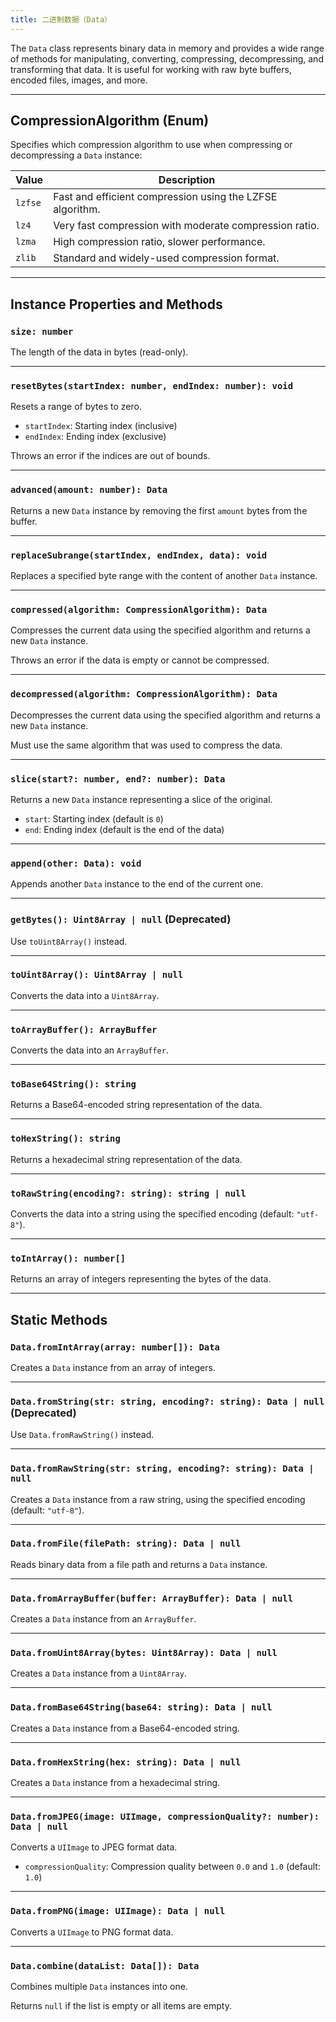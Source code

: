 ```yaml
---
title: 二进制数据（Data）
---
```

The `Data` class represents binary data in memory and provides a wide range of methods for manipulating, converting, compressing, decompressing, and transforming that data. It is useful for working with raw byte buffers, encoded files, images, and more.

---

## CompressionAlgorithm (Enum)

Specifies which compression algorithm to use when compressing or decompressing a `Data` instance:

| Value   | Description                                               |
| ------- | --------------------------------------------------------- |
| `lzfse` | Fast and efficient compression using the LZFSE algorithm. |
| `lz4`   | Very fast compression with moderate compression ratio.    |
| `lzma`  | High compression ratio, slower performance.               |
| `zlib`  | Standard and widely-used compression format.              |

---

## Instance Properties and Methods

### `size: number`

The length of the data in bytes (read-only).

---

### `resetBytes(startIndex: number, endIndex: number): void`

Resets a range of bytes to zero.

* `startIndex`: Starting index (inclusive)
* `endIndex`: Ending index (exclusive)

Throws an error if the indices are out of bounds.

---

### `advanced(amount: number): Data`

Returns a new `Data` instance by removing the first `amount` bytes from the buffer.

---

### `replaceSubrange(startIndex, endIndex, data): void`

Replaces a specified byte range with the content of another `Data` instance.

---

### `compressed(algorithm: CompressionAlgorithm): Data`

Compresses the current data using the specified algorithm and returns a new `Data` instance.

Throws an error if the data is empty or cannot be compressed.

---

### `decompressed(algorithm: CompressionAlgorithm): Data`

Decompresses the current data using the specified algorithm and returns a new `Data` instance.

Must use the same algorithm that was used to compress the data.

---

### `slice(start?: number, end?: number): Data`

Returns a new `Data` instance representing a slice of the original.

* `start`: Starting index (default is `0`)
* `end`: Ending index (default is the end of the data)

---

### `append(other: Data): void`

Appends another `Data` instance to the end of the current one.

---

### `getBytes(): Uint8Array | null` (Deprecated)

Use `toUint8Array()` instead.

---

### `toUint8Array(): Uint8Array | null`

Converts the data into a `Uint8Array`.

---

### `toArrayBuffer(): ArrayBuffer`

Converts the data into an `ArrayBuffer`.

---

### `toBase64String(): string`

Returns a Base64-encoded string representation of the data.

---

### `toHexString(): string`

Returns a hexadecimal string representation of the data.

---

### `toRawString(encoding?: string): string | null`

Converts the data into a string using the specified encoding (default: `"utf-8"`).

---

### `toIntArray(): number[]`

Returns an array of integers representing the bytes of the data.

---

## Static Methods

### `Data.fromIntArray(array: number[]): Data`

Creates a `Data` instance from an array of integers.

---

### `Data.fromString(str: string, encoding?: string): Data | null` (Deprecated)

Use `Data.fromRawString()` instead.

---

### `Data.fromRawString(str: string, encoding?: string): Data | null`

Creates a `Data` instance from a raw string, using the specified encoding (default: `"utf-8"`).

---

### `Data.fromFile(filePath: string): Data | null`

Reads binary data from a file path and returns a `Data` instance.

---

### `Data.fromArrayBuffer(buffer: ArrayBuffer): Data | null`

Creates a `Data` instance from an `ArrayBuffer`.

---

### `Data.fromUint8Array(bytes: Uint8Array): Data | null`

Creates a `Data` instance from a `Uint8Array`.

---

### `Data.fromBase64String(base64: string): Data | null`

Creates a `Data` instance from a Base64-encoded string.

---

### `Data.fromHexString(hex: string): Data | null`

Creates a `Data` instance from a hexadecimal string.

---

### `Data.fromJPEG(image: UIImage, compressionQuality?: number): Data | null`

Converts a `UIImage` to JPEG format data.

* `compressionQuality`: Compression quality between `0.0` and `1.0` (default: `1.0`)

---

### `Data.fromPNG(image: UIImage): Data | null`

Converts a `UIImage` to PNG format data.

---

### `Data.combine(dataList: Data[]): Data`

Combines multiple `Data` instances into one.

Returns `null` if the list is empty or all items are empty.
